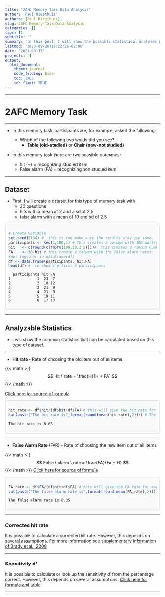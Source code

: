 ```yaml
---
title: "2AFC Memory Task Data Analysis"
author: 'Paul Riesthuis'
authors: [Paul Riesthuis]
slug: 2AFC-Memory-Task-Data-Analysis
categories: []
tags: []
subtitle: ''
summary: 'In this post, I will show the possible statistical analyses possible with a 2 alternative forced choice task in a typical memory experiment.'
lastmod: '2023-09-20T16:22:26+02:00'
date: "2023-09-13"
projects: []
output: 
  html_document:
    theme: journal
    code_folding: hide
    toc: TRUE
    toc_float: TRUE
---
```





---

# 2AFC Memory Task

---

- In this memory task, participants are, for example, asked the following: 
  - Which of the following two words did you see?
    - **Table (old-studied)** or **Chair (new-not studied)**
    
- In this memory task there are two possible outcomes: 
    - hit (H)     =     recognizing studied item
    - False alarm (FA)     =     recognizing non studied item
    

---

## Dataset    
- First, I will create a dataset for this type of memory task with
  - 30 questions
  - hits  with a mean of 2 and a sd of 2.5
  - false alarm with a mean of 10 and sd of 2.5
  
<div style="border: 1px solid #ccc; padding: 10px; background-color: #f8f9fa; border-radius: 5px;">

``` r
# Create variable.
set.seed(2794) #  this is too make sure the results stay the same.
participants <- seq(1,100,1) # This creates a column with 100 participants
hit   <- c(round(c(rnorm(100,20,2.5))))#  this creates a random number of hits that are normally distributed with a mean of 20 and standard deviation of 2.5
FA    <- 30-hit # this create a column with the false alarm rates. 
#put together in dataframe(df)
df <- data.frame(participants, hit,FA)
head(df) #  to show the first 5 participants
```

```
  participants hit FA
1            1  23  7
2            2  18 12
3            3  21  9
4            4  21  9
5            5  19 11
6            6  17 13
```
</div>


---

## Analyzable Statistics

- I will show the common statistics that can be calculated based on this type of dataset.

---

- **Hit rate**           - Rate of choosing the old item out of all items

{{< math >}}
$$
Hit \ rate =  \frac{H}{H + FA}
$$
{{< /math >}}


[Click here for source of formula](https://doi.org/10.3758/BF03207704) 

<div style="border: 1px solid #ccc; padding: 10px; background-color: #f8f9fa; border-radius: 5px;">

``` r
hit_rate <- df$hit/(df$hit+df$FA) # this will give the hit rate for each participant
cat(paste("The hit rate is",format(round(mean(hit_rate),2)))) # The function mean turns the hit rate into the mean for the group
```

```
The hit rate is 0.65
```
</div>

  
  
---

  
- **False Alarm Rate** (FAR)  - Rate of choosing the new item out of all items


{{< math >}}
$$
False \ alarm \ rate =  \frac{FA}{FA + H}
$$
{{< /math >}}
[Click here for source of formula](https://doi.org/10.3758/BF03207704) 

<div style="border: 1px solid #ccc; padding: 10px; background-color: #f8f9fa; border-radius: 5px;">

``` r
FA_rate <- df$FA/(df$hit+df$FA) # this will give the FA rate for each participant
cat(paste("The false alarm rate is",format(round(mean(FA_rate),2))))
```

```
The false alarm rate is 0.35
```
</div>

 
---


### Corrected hit rate

It is possible to calculate a corrected hit rate. However, this depends on several assumptions. For more information [see supplementary information of Brady et al., 2008](https://doi.org/10.1073/pnas.0803390105)

---

### Sensitivity d'

It is possible to calculate or look up the sensitivity d' from the percentage correct. However, this depends on several assumptions. [Click here for formula and table](https://doi.org/10.3758/BF03208311)


---
